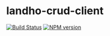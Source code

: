 # landho-crud-client


[![Build Status][1]][2] [![NPM version][3]][4]

[1]: https://secure.travis-ci.org/elishacook/landho-crud-client.svg
[2]: https://travis-ci.org/elishacook/landho-crud-client
[3]: https://badge.fury.io/js/landho-crud-client.svg
[4]: https://badge.fury.io/js/landho-crud-client